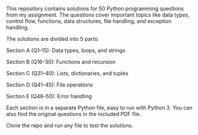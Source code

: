 This repository contains solutions for 50 Python programming questions from my assignment.
The questions cover important topics like data types, control flow, functions, data structures, file handling, and exception handling.

The solutions are divided into 5 parts:

Section A (Q1–15): Data types, loops, and strings

Section B (Q16–30): Functions and recursion

Section C (Q31–40): Lists, dictionaries, and tuples

Section D (Q41–45): File operations

Section E (Q46–50): Error handling

Each section is in a separate Python file, easy to run with Python 3.
You can also find the original questions in the included PDF file.

Clone the repo and run any file to test the solutions.
